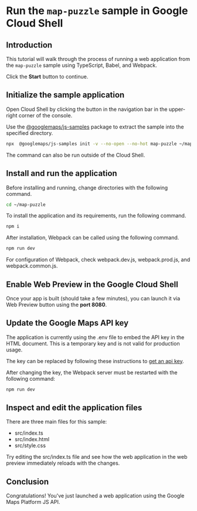 # Run the `map-puzzle` sample in Google Cloud Shell

<walkthrough-tutorial-duration duration="10"/>

## Introduction

This tutorial will walk through the process of running a web application from
the `map-puzzle` sample using TypeScript, Babel, and Webpack.

Click the **Start** button to continue.

## Initialize the sample application

Open Cloud Shell by clicking the
<walkthrough-cloud-shell-icon></walkthrough-cloud-shell-icon> button in the
navigation bar in the upper-right corner of the console.

Use the [@googlemaps/js-samples](https://www.npmjs.com/package/@googlemaps/js-samples) package to 
extract the sample into the specified directory.

```bash
npx  @googlemaps/js-samples init -v --no-open --no-hot map-puzzle ~/map-puzzle
```

The command can also be run outside of the Cloud Shell.

## Install and run the application

Before installing and running, change directories with the following command.

```bash
cd ~/map-puzzle
```

To install the application and its requirements, run the following command.

```bash
npm i
```

After installation, Webpack can be called using the following command.

```bash
npm run dev
```

For configuration of Webpack, check
<walkthrough-editor-open-file filePath="map-puzzle/webpack.dev.js">webpack.dev.js</walkthrough-editor-open-file>,
<walkthrough-editor-open-file filePath="map-puzzle/webpack.prod.js">webpack.prod.js</walkthrough-editor-open-file>,
and
<walkthrough-editor-open-file filePath="map-puzzle/webpack.common.js">webpack.common.js</walkthrough-editor-open-file>.

## Enable Web Preview in the Google Cloud Shell

Once your app is built (should take a few minutes), you can launch it via
<walkthrough-spotlight-pointer target="cloudshell" spotlightId="devshell-web-preview-button">Web
Preview button</walkthrough-spotlight-pointer> using the **port 8080**.

## Update the Google Maps API key

The application is currently using the
<walkthrough-editor-open-file filePath="map-puzzle/.env">.env</walkthrough-editor-open-file>
file to embed the API key in the HTML document. This is a temporary key and is
not valid for production usage.

The key can be replaced by following these instructions to
[get an api key](https://developers.google.com/maps/documentation/javascript/get-api-key).

After changing the key, the Webpack server must be restarted with the following
command:

```bash
npm run dev
```

## Inspect and edit the application files

There are three main files for this sample:

*   <walkthrough-editor-open-file filePath="map-puzzle/src/index.ts">src/index.ts</walkthrough-editor-open-file>
*   <walkthrough-editor-open-file filePath="map-puzzle/src/index.html">src/index.html</walkthrough-editor-open-file>
*   <walkthrough-editor-open-file filePath="map-puzzle/src/style.css">src/style.css</walkthrough-editor-open-file>

Try editing the <walkthrough-editor-open-file filePath="map-puzzle/src/index.ts">src/index.ts</walkthrough-editor-open-file> file and see how the web application in the web preview immediately reloads with the changes.

## Conclusion

<walkthrough-conclusion-trophy></walkthrough-conclusion-trophy>

Congratulations! You've just launched a web application using the Google Maps
Platform JS API.

